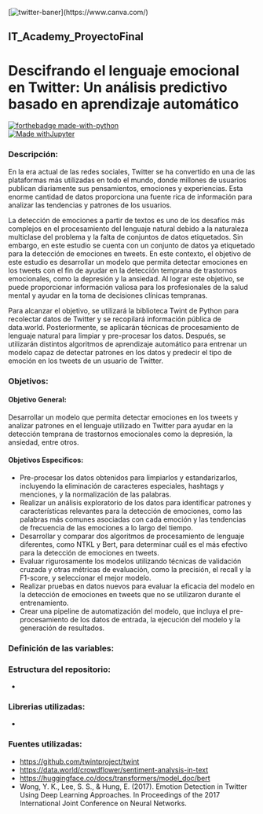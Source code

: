 [![twitter-baner]([http://ForTheBadge.com/images/badges/made-with-python.svg](https://www.canva.com/design/DAFd6VmFLLw/tnBl-q9kYmNwlG1IaaxuwA/edit?utm_content=DAFd6VmFLLw&utm_campaign=designshare&utm_medium=link2&utm_source=sharebutton))](https://www.canva.com/) 

## IT_Academy_ProyectoFinal
# Descifrando el lenguaje emocional en Twitter: Un análisis predictivo basado en aprendizaje automático
[![forthebadge made-with-python](http://ForTheBadge.com/images/badges/made-with-python.svg)](https://www.python.org/)  
[![Made withJupyter](https://img.shields.io/badge/Made%20with-Jupyter-orange?style=for-the-badge&logo=Jupyter)](https://jupyter.org/try)

### Descripción:
En la era actual de las redes sociales, Twitter se ha convertido en una de las plataformas más utilizadas en todo el mundo, donde millones de usuarios publican diariamente sus pensamientos, emociones y experiencias. Esta enorme cantidad de datos proporciona una fuente rica de información para analizar las tendencias y patrones de los usuarios. 

La detección de emociones a partir de textos es uno de los desafíos más complejos en el procesamiento del lenguaje natural debido a la naturaleza multiclase del problema y la falta de conjuntos de datos etiquetados. Sin embargo, en este estudio se cuenta con un conjunto de datos ya etiquetado para la detección de emociones en tweets. En este contexto, el objetivo de este estudio es desarrollar un modelo que permita detectar emociones en los tweets con el fin de ayudar en la detección temprana de trastornos emocionales, como la depresión y la ansiedad. Al lograr este objetivo, se puede proporcionar información valiosa para los profesionales de la salud mental y ayudar en la toma de decisiones clínicas tempranas.

Para alcanzar el objetivo, se utilizará la biblioteca Twint de Python para recolectar datos de Twitter y se recopilará información pública de data.world. Posteriormente, se aplicarán técnicas de procesamiento de lenguaje natural para limpiar y pre-procesar los datos. Después, se utilizarán distintos algoritmos de aprendizaje automático para entrenar un modelo capaz de detectar patrones en los datos y predecir el tipo de emoción en los tweets de un usuario de Twitter.

### Objetivos:
#### Objetivo General:
Desarrollar un modelo que permita detectar emociones en los tweets y analizar patrones en el lenguaje utilizado en Twitter para ayudar en la detección temprana de trastornos emocionales como la depresión, la ansiedad, entre otros.

#### Objetivos Especificos:
* Pre-procesar los datos obtenidos para limpiarlos y estandarizarlos, incluyendo la eliminación de caracteres especiales, hashtags y menciones, y la normalización de las palabras.
* Realizar un análisis exploratorio de los datos para identificar patrones y características relevantes para la detección de emociones, como las palabras más comunes 
asociadas con cada emoción y las tendencias de frecuencia de las emociones a lo largo del tiempo.
* Desarrollar y comparar dos algoritmos de procesamiento de lenguaje diferentes, como NTKL y Bert, para determinar cuál es el más efectivo para la detección de emociones en tweets.
* Evaluar rigurosamente los modelos utilizando técnicas de validación cruzada y otras métricas de evaluación, como la precisión, el recall y la F1-score, y seleccionar el mejor modelo.
* Realizar pruebas en datos nuevos para evaluar la eficacia del modelo en la detección de emociones en tweets que no se utilizaron durante el entrenamiento.
* Crear una pipeline de automatización del modelo, que incluya el pre-procesamiento de los datos de entrada, la ejecución del modelo y la generación de resultados.

### Definición de las variables:


### Estructura del repositorio:
* 

### Librerias utilizadas:
* 


### Fuentes utilizadas:
*  https://github.com/twintproject/twint
*  https://data.world/crowdflower/sentiment-analysis-in-text
* https://huggingface.co/docs/transformers/model_doc/bert
* Wong, Y. K., Lee, S. S., & Hung, E. (2017). Emotion Detection in Twitter Using Deep Learning Approaches. In Proceedings of the 2017 International Joint Conference on 
Neural Networks.
